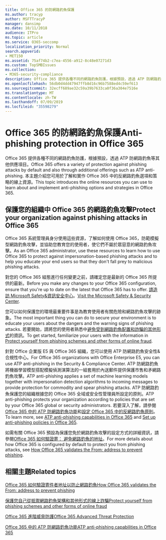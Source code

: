 ```yaml
---
title: Office 365 的防網路釣魚保護
ms.author: tracyp
author: MSFTTracyP
manager: dansimp
ms.date: 10/11/2018
audience: ITPro
ms.topic: article
ms.service: O365-seccomp
localization_priority: Normal
search.appverid:
- MET150
ms.assetid: 75af74b2-c7ea-4556-a912-8c48e07271d3
ms.custom: TopSMBIssues
ms.collection:
- M365-security-compliance
description: Office 365 提供各種不同的網路釣魚防護，根據預設，透過 ATP 防網路釣魚等其他供應項目。 本主題介紹您可用於了解和實作 Office 365 中的反網路釣魚選項和策略的線上資源。
ms.openlocfilehash: 56db0d4dd47947ffb8d16c96b7588ed4c59ef613
ms.sourcegitcommit: 32ecff689ae32c59a39b7633ca0f36a304e7516e
ms.translationtype: MT
ms.contentlocale: zh-TW
ms.lasthandoff: 07/09/2019
ms.locfileid: "35598279"
---
```

# <a name="anti-phishing-protection-in-office-365"></a><span data-ttu-id="8f246-104">Office 365 的防網路釣魚保護</span><span class="sxs-lookup"><span data-stu-id="8f246-104">Anti-phishing protection in Office 365</span></span>

<span data-ttu-id="8f246-105">Office 365 提供各種不同的網路釣魚防護，根據預設，透過 ATP 防網路釣魚等其他供應項目。</span><span class="sxs-lookup"><span data-stu-id="8f246-105">Office 365 offers a variety of protection against phishing attacks by default and also through additional offerings such as ATP anti-phishing.</span></span> <span data-ttu-id="8f246-106">本主題介紹您可用於了解和實作 Office 365 中的反網路釣魚選項和策略的線上資源。</span><span class="sxs-lookup"><span data-stu-id="8f246-106">This topic introduces the online resources you can use to learn about and implement anti-phishing options and strategies in Office 365.</span></span>
  
## <a name="protect-your-organization-against-phishing-attacks-in-office-365"></a><span data-ttu-id="8f246-107">保護您的組織中 Office 365 的網路釣魚攻擊</span><span class="sxs-lookup"><span data-stu-id="8f246-107">Protect your organization against phishing attacks in Office 365</span></span>

<span data-ttu-id="8f246-108">Office 365 系統管理員身分使用這些資源，了解如何使用 Office 365，防範模擬型網路釣魚攻擊，並協助您教育您的使用者，使它們不屬於眾惡意的網路釣魚攻擊。</span><span class="sxs-lookup"><span data-stu-id="8f246-108">As an Office 365 administrator, use these resources to learn how to use Office 365 to protect against impersonation-based phishing attacks and to help you educate your end users so that they don't fall prey to malicious phishing attacks.</span></span>
  
<span data-ttu-id="8f246-109">對您的 Office 365 組態進行任何變更之前，請確定您是最新的 Office 365 所提供的最新。</span><span class="sxs-lookup"><span data-stu-id="8f246-109">Before you make any changes to your Office 365 configuration, ensure that you're up to date on the latest that Office 365 has to offer.</span></span> <span data-ttu-id="8f246-110">[請造訪 Microsoft Safety&amp;資訊安全中心](https://www.microsoft.com/security/default.aspx)。</span><span class="sxs-lookup"><span data-stu-id="8f246-110">[Visit the Microsoft Safety &amp; Security Center](https://www.microsoft.com/security/default.aspx).</span></span>
  
<span data-ttu-id="8f246-111">您可以如何保護您的環境最重要件事是為教育使用者有關危險和網路釣魚攻擊的跡象。</span><span class="sxs-lookup"><span data-stu-id="8f246-111">The most important thing you can do to secure your environment is to educate your users about the dangers and the warning signs of phishing attacks.</span></span> <span data-ttu-id="8f246-112">若要開始，請將您的使用者熟悉中[避免受到網路釣魚配置和詐騙的其他形式](https://support.office.com/article/f84750b4-2f2c-46c3-89f6-e65f7f8c3546)的資訊。</span><span class="sxs-lookup"><span data-stu-id="8f246-112">To get started, familiarize your users with the information in [Protect yourself from phishing schemes and other forms of online fraud](https://support.office.com/article/f84750b4-2f2c-46c3-89f6-e65f7f8c3546).</span></span>
  
<span data-ttu-id="8f246-113">針對 Office 企業版 E5 與 Office 365 組織，您可以使用 ATP 防網路釣魚安全性&amp;合規性中心。</span><span class="sxs-lookup"><span data-stu-id="8f246-113">For Office 365 organizations with Office Enterprise E5, you can use ATP anti-phishing in the Security &amp; Compliance Center.</span></span> <span data-ttu-id="8f246-114">ATP 防網路釣魚將機器學習模型搭配模擬偵測演算法的一組套用於內送郵件提供保護市售和矛網路釣魚攻擊。</span><span class="sxs-lookup"><span data-stu-id="8f246-114">ATP anti-phishing applies a set of machine learning models together with impersonation detection algorithms to incoming messages to provide protection for commodity and spear phishing attacks.</span></span> <span data-ttu-id="8f246-115">ATP 防網路釣魚保護您的組織根據您的 Office 365 全域或安全性管理員所設定的原則。</span><span class="sxs-lookup"><span data-stu-id="8f246-115">ATP anti-phishing protects your organization according to policies that are set by your Office 365 global or security administrators.</span></span> <span data-ttu-id="8f246-116">若要深入了解，請參閱[Office 365 中的 ATP 防網路釣魚功能](atp-anti-phishing.md)和[設定 Office 365 中的反網路釣魚原則](set-up-anti-phishing-policies.md)。</span><span class="sxs-lookup"><span data-stu-id="8f246-116">To learn more, see [ATP anti-phishing capabilities in Office 365](atp-anti-phishing.md) and [Set up anti-phishing policies in Office 365](set-up-anti-phishing-policies.md).</span></span>
  
<span data-ttu-id="8f246-117">如需有關 Office 365 預設為保護您免於網路釣魚攻擊的設定方式的詳細資訊，請參閱[Office 365 如何驗證寄： 避免網路釣魚的地址](how-office-365-validates-the-from-address.md)。</span><span class="sxs-lookup"><span data-stu-id="8f246-117">For more details about how Office 365 is configured by default to protect you from phishing attacks, see [How Office 365 validates the From: address to prevent phishing](how-office-365-validates-the-from-address.md).</span></span>
  
## <a name="related-topics"></a><span data-ttu-id="8f246-118">相關主題</span><span class="sxs-lookup"><span data-stu-id="8f246-118">Related topics</span></span>

[<span data-ttu-id="8f246-119">Office 365 如何驗證寄件者地址以防止網路釣魚</span><span class="sxs-lookup"><span data-stu-id="8f246-119">How Office 365 validates the From: address to prevent phishing</span></span>](how-office-365-validates-the-from-address.md)
  
[<span data-ttu-id="8f246-120">保護您自己從抵禦網路釣魚架構和其他形式的線上詐騙</span><span class="sxs-lookup"><span data-stu-id="8f246-120">Protect yourself from phishing schemes and other forms of online fraud</span></span>](https://support.office.com/article/f84750b4-2f2c-46c3-89f6-e65f7f8c3546)
  
[<span data-ttu-id="8f246-121">Office 365 進階威脅防護</span><span class="sxs-lookup"><span data-stu-id="8f246-121">Office 365 Advanced Threat Protection</span></span>](office-365-atp.md)
  
[<span data-ttu-id="8f246-122">Office 365 中的 ATP 防網路釣魚功能</span><span class="sxs-lookup"><span data-stu-id="8f246-122">ATP anti-phishing capabilities in Office 365</span></span>](atp-anti-phishing.md)
  

